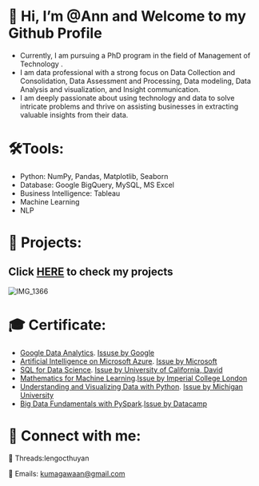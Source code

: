 # 👋 Hi, I’m @Ann and Welcome to my Github Profile
* Currently, I am pursuing a PhD program in the field of Management of Technology .
* I am data professional with a strong focus on Data Collection and Consolidation, Data Assessment and Processing, Data modeling, Data Analysis and visualization, and Insight communication.
* I am deeply passionate about using technology and data to solve intricate problems and thrive on assisting businesses in extracting valuable insights from their data.

# 🛠️Tools:
* Python: NumPy, Pandas, Matplotlib, Seaborn
* Database: Google BigQuery,  MySQL, MS Excel
* Business Intelligence: Tableau
* Machine Learning
* NLP

# 🌌 Projects:
## Click [HERE](https://github.com/lethuyngocan/Project-Porfolio) to check my projects

![IMG_1366](https://github.com/lethuyngocan/lethuyngocan/assets/94544459/5a4224ba-8530-48da-93b9-8bbc7b6db734)

# 🎓 Certificate:
* [Google Data Analytics](https://www.coursera.org/account/accomplishments/specialization/certificate/VVUJ8NRR62JU). [Issuse by Google](https://en.wikipedia.org/wiki/Google)
* [Artificial Intelligence on Microsoft Azure](https://www.coursera.org/account/accomplishments/verify/CNTM9RMQ78TG). [Issue by Microsoft](https://azure.microsoft.com/ja-jp/)
* [SQL for Data Science](https://www.coursera.org/account/accomplishments/verify/55AKGELQK6VC). [Issue by University of California, David](https://www.ucdavis.edu/)
* [Mathematics for Machine Learning](https://www.coursera.org/account/accomplishments/verify/NFEXQS6GHFCG).[Issue by Imperial College London](https://www.imperial.ac.uk/)
* [Understanding and Visualizing Data with Python](https://www.coursera.org/account/accomplishments/verify/8YPFNWTR6GQ9). [Issue by Michigan University](https://umich.edu/)
* [Big Data Fundamentals with PySpark](https://drive.google.com/drive/folders/1akt0p14RcXhrdtP0YkM4PtgsAb5BKVyS).[Issue by Datacamp](https://www.datacamp.com/)

# 👐 Connect with me:
📲 Threads:lengocthuyan

📧 Emails: kumagawaan@gmail.com

